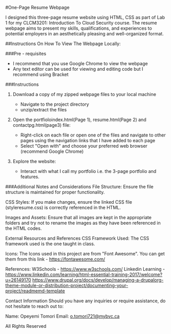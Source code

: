 #One-Page Resume Webpage

I designed this three-page resume website using HTML, CSS as part of Lab 1 for my CLCM3201: Introduction To Cloud Security course. The resume webpage aims to present my skills, qualifications, and experiences to potential employers in an aesthetically pleasing and well-organized format.


##Instructions On How To View The Webpage Locally:

###Pre - requisites

- I recommend that you use Google Chrome to view the webpage
- Any text editor can be used for viewing and editing code but I recommend using Bracket

###Instructions
1. Download a copy of my zipped webpage files to your local machine
   - Navigate to the project directory
   - unzip/extract the files

2. Open the portfioloindex.html(Page 1), resume.html(Page 2) and contactpg.html(page3) file:
   - Right-click on each file or open one of the files and navigate to other pages using the navigation links that I have added to each page
   - Select "Open with" and choose your preferred web browser (recommend Google Chrome)

3. Explore the website:
   - Interact with what I call my portfolio i.e. the 3-page portfolio and features.

###Additional Notes and Considerations
File Structure: 
Ensure the file structure is maintained for proper functionality.

CSS Styles:
If you make changes, ensure the linked CSS file (styleresume.css) is correctly referenced in the HTML.

Images and Assets:
Ensure that all images are kept in the appropriate folders and try not to rename the images as they have been referenced in the HTML codes.

External Resources and References
CSS Framework Used:
The CSS framework used is the one taught in class.

Icons:
The Icons used in this project are from "Font Awesome". You can get them from this link - https://fontawesome.com/

References:
W3Schools - https://www.w3schools.com/
Linkedin Learning - https://www.linkedin.com/learning/html-essential-training-2017/welcome?u=26149170
https://www.drupal.org/docs/develop/managing-a-drupalorg-theme-module-or-distribution-project/documenting-your-project/readmemd-template

Contact Information
Should you have any inquiries or require assistance, do not hesitate to reach out to:

Name: Opeyemi Tomori
Email: o.tomori721@mybvc.ca

All Rights Reserved



